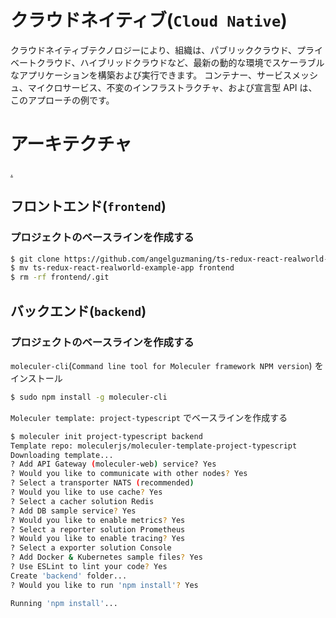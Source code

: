 # クラウドネイティブ(`Cloud Native`)

クラウドネイティブテクノロジーにより、組織は、パブリッククラウド、プライベートクラウド、ハイブリッドクラウドなど、最新の動的な環境でスケーラブルなアプリケーションを構築および実行できます。
コンテナー、サービスメッシュ、マイクロサービス、不変のインフラストラクチャ、および宣言型 API は、このアプローチの例です。

# アーキテクチャ

[.](http://www.plantuml.com/plantuml/proxy?fmt=svg&src=https://raw.githubusercontent.com/nilcy/cloud-native/main/ARCH.pu)

## フロントエンド(`frontend`)

### プロジェクトのベースラインを作成する

```sh
$ git clone https://github.com/angelguzmaning/ts-redux-react-realworld-example-app.git
$ mv ts-redux-react-realworld-example-app frontend
$ rm -rf frontend/.git
```

## バックエンド(`backend`)

### プロジェクトのベースラインを作成する

`moleculer-cli`(`Command line tool for Moleculer framework NPM version`) をインストール

```sh
$ sudo npm install -g moleculer-cli
```

`Moleculer template: project-typescript` でベースラインを作成する

```sh
$ moleculer init project-typescript backend
Template repo: moleculerjs/moleculer-template-project-typescript
Downloading template...
? Add API Gateway (moleculer-web) service? Yes
? Would you like to communicate with other nodes? Yes
? Select a transporter NATS (recommended)
? Would you like to use cache? Yes
? Select a cacher solution Redis
? Add DB sample service? Yes
? Would you like to enable metrics? Yes
? Select a reporter solution Prometheus
? Would you like to enable tracing? Yes
? Select a exporter solution Console
? Add Docker & Kubernetes sample files? Yes
? Use ESLint to lint your code? Yes
Create 'backend' folder...
? Would you like to run 'npm install'? Yes

Running 'npm install'...
```

